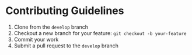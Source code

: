 # Contributing Guidelines

1. Clone from the `develop` branch
2. Checkout a new branch for your feature: ```git checkout -b your-feature```
3. Commit your work
4. Submit a pull request to the `develop` branch